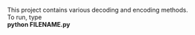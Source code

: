 This project contains various decoding and encoding methods. <br/>
To run, type <br/>
**python FILENAME.py**
